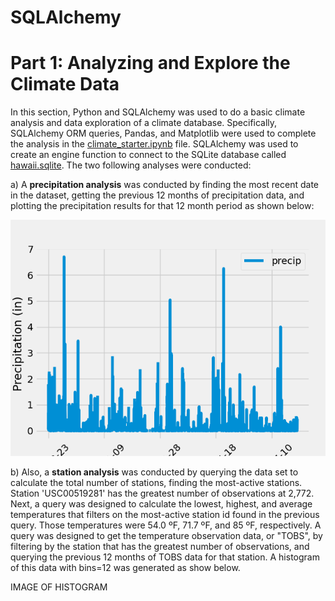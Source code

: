 # SQLAlchemy 

# Part 1: Analyzing and Explore the Climate Data

In this section, Python and SQLAlchemy was used to do a basic climate analysis and data exploration of a climate database. Specifically, SQLAlchemy ORM queries, Pandas, and Matplotlib were used to complete the analysis in the [climate_starter.ipynb](https://github.com/adampaganini/SQLAlchemy_challenge/blob/main/climate_starter.ipynb) file. SQLAlchemy was used to create an engine function to connect to the SQLite database called [hawaii.sqlite](https://github.com/adampaganini/SQLAlchemy_challenge/blob/main/Resources/hawaii.sqlite). The two following analyses were conducted:

a) A **precipitation analysis** was conducted by finding the most recent date in the dataset, getting the previous 12 months of precipitation data, and plotting the precipitation results for that 12 month period as shown below:

![alt text](https://raw.githubusercontent.com/adampaganini/SQLAlchemy_challenge/main/images/precipitation.png)

b) Also, a **station analysis** was conducted by querying the data set to calculate the total number of stations, finding the most-active stations. Station 'USC00519281' has the greatest number of observations at 2,772. Next, a query was designed to calculate the lowest, highest, and average temperatures that filters on the most-active station id found in the previous query. Those temperatures were 54.0 ºF, 71.7 ºF, and 85 ºF, respectively. A query was designed to get the temperature observation data, or "TOBS", by filtering by the station that has the greatest number of observations, and querying the previous 12 months of TOBS data for that station. A histogram of this data with bins=12 was generated as show below.



IMAGE OF HISTOGRAM
